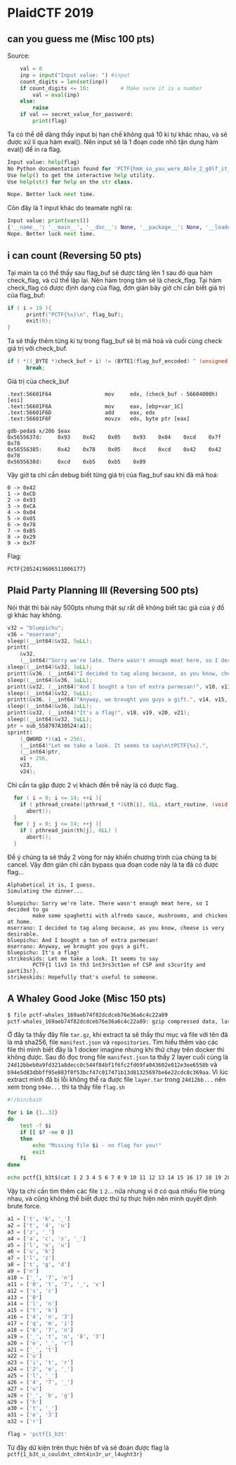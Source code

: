 # PlaidCTF 2019

## can you guess me (Misc 100 pts)
Source:
```python
    val = 0
    inp = input("Input value: ") #input
    count_digits = len(set(inp))
    if count_digits <= 10:          # Make sure it is a number
        val = eval(inp)
    else:
        raise
    if val == secret_value_for_password:
        print(flag)
```
Ta có thể dễ dàng thấy input bị hạn chế không quá 10 kí tự khác nhau, và sẽ được xử lí qua hàm eval(). Nên input sẽ là 1 đoạn code nhỏ tận dụng hàm eval() để in ra flag.
```python
Input value: help(flag)
No Python documentation found for 'PCTF{hmm_so_you_were_Able_2_g0lf_it_down?_Here_have_a_flag}'.
Use help() to get the interactive help utility.
Use help(str) for help on the str class.

Nope. Better luck next time.
```

Còn đây là 1 input khác do teamate nghĩ ra:
```python
Input value: print(vars())
{'__name__': '__main__', '__doc__': None, '__package__': None, '__loader__': <_frozen_importlib_external.SourceFileLoader object at 0x7fed04e799e8>, '__spec__': None, '__annotations__': {}, '__builtins__': <module 'builtins' (built-in)>, '__file__': '/home/guessme/can-you-guess-me.py', '__cached__': None, 'exit': <built-in function exit>, 'secret_value_for_password': 'not even a number; this is a damn string; and it has all 26 characters of the alphabet; abcdefghijklmnopqrstuvwxyz; lol', 'flag': 'PCTF{hmm_so_you_were_Able_2_g0lf_it_down?_Here_have_a_flag}', 'exec': <function exec at 0x7fed04dc2158>, 'val': 0, 'inp': 'print(vars())', 'count_digits': 10}
Nope. Better luck next time.
```

## i can count (Reversing 50 pts)
Tại main ta có thể thấy sau flag_buf sẽ được tăng lên 1 sau đó qua hàm check_flag, và cứ thế lặp lại. Nên hàm trọng tâm sẽ là check_flag.
Tại hàm check_flag có được định dạng của flag, đơn giản bây giờ chỉ cần biết giá trị của flag_buf:
```c
if ( i > 19 ){
      printf("PCTF{%s}\n", flag_buf);
      exit(0);
}
```
Ta sẽ thấy thêm từng kí tự trong flag_buf sẽ bị mã hoá và cuối cùng check giá trị với check_buf.
```c
if ( *((_BYTE *)check_buf + i) != (BYTE1(flag_buf_encoded) ^ (unsigned __int8)flag_buf_encoded) )
      break;
```
Giá trị của check_buf
```assembly
.text:56601F64                 mov     edx, (check_buf - 56604000h)[esi]
.text:56601F6A                 mov     eax, [ebp+var_1C]
.text:56601F6D                 add     eax, edx
.text:56601F6F                 movzx   edx, byte ptr [eax]
```
```assembly
gdb-peda$ x/20b $eax
0x5655637d:     0x93    0x42    0x05    0x93    0x04    0xcd    0x7f    0x78
0x56556385:     0x42    0x78    0x05    0xcd    0xcd    0x42    0x42    0x78
0x5655638d:     0xcd    0xb5    0xb5    0x89
```

Vậy giờ ta chỉ cần debug biết từng giá trị của flag_buf sau khi đã mã hoá:
```assembly
0 -> 0x42
1 -> 0xCD
2 -> 0x93
3 -> 0xCA
4 -> 0x04
5 -> 0x05
6 -> 0x78
7 -> 0xB5
8 -> 0x29
9 -> 0x7F
```

Flag:
```
PCTF{2052419606511006177}
```

## Plaid Party Planning III (Reversing 500 pts)
Nói thật thì bài này 500pts nhưng thật sự rất dễ không biết tác giả của ý đồ gì khác hay không.

```c
v32 = "bluepichu";
v36 = "mserrano";
sleep((__int64)&v32, 5uLL);
printt(
    &v32,
    (__int64)"Sorry we're late. There wasn't enough meat here, so I decided to go\n\tmake some spaghetti with alfredo sauce, mushrooms, and chicken at home.", v2, v3, v4, v5, a2);
sleep((__int64)&v32, 1uLL);
printt(&v36, (__int64)"I decided to tag along because, as you know, cheese is very desirable.", v6, v7, v8, v9);
sleep((__int64)&v36, 1uLL);
printt(&v32, (__int64)"And I bought a ton of extra parmesan!", v10, v11, v12, v13);
sleep((__int64)&v32, 5uLL);
printt(&v36, (__int64)"Anyway, we brought you guys a gift.", v14, v15, v16, v17);
sleep((__int64)&v36, 1uLL);
printt(&v32, (__int64)"It's a flag!", v18, v19, v20, v21);
sleep((__int64)&v32, 5uLL);
ptr = sub_558797A30524(a1);
sprintt(
    (_QWORD *)(a1 + 256),
    (__int64)"Let me take a look. It seems to say\n\tPCTF{%s}.",
    (__int64)ptr,
    a1 + 256,
    v23,
    v24);
```
Chỉ cần ta gặp được 2 vị khách đến trễ này là có được flag.
```c
  for ( i = 0; i <= 14; ++i ){
    if ( pthread_create((pthread_t *)&th[i], 0LL, start_routine, (void *)(a1 + 32LL * i)) )
      abort();
  }
  for ( j = 0; j <= 14; ++j ){
    if ( pthread_join(th[j], 0LL) )
      abort();
  }
```
Để ý chúng ta sẽ thấy 2 vòng for này khiến chương trình của chúng ta bị cancel. Vậy đơn giản chỉ cần bypass qua đoạn code này là ta đã có được flag...
```
Alphabetical it is, I guess.
Simulating the dinner...

bluepichu: Sorry we're late. There wasn't enough meat here, so I decided to go
        make some spaghetti with alfredo sauce, mushrooms, and chicken at home.
mserrano: I decided to tag along because, as you know, cheese is very desirable.
bluepichu: And I bought a ton of extra parmesan!
mserrano: Anyway, we brought you guys a gift.
bluepichu: It's a flag!
strikeskids: Let me take a look. It seems to say
        PCTF{1 l1v3 1n th3 1nt3rs3ct1on of CSP and s3cur1ty and parti3s!}.
strikeskids: Hopefully that's useful to someone.
```

## A Whaley Good Joke (Misc 150 pts)
```sh
$ file pctf-whales_169aeb74f82dcdceb76e36a6c4c22a89 
pctf-whales_169aeb74f82dcdceb76e36a6c4c22a89: gzip compressed data, last modified: Sat Apr 13 21:56:25 2019, from Unix, original size 119234560
```
Ở đây ta thấy đây file `tar.gz`, khi extract ta sẽ thấy thư mục và file với tên đã là mã sha256, file `manifest.json` và `repositories`. Tìm hiểu thêm vào các file thì mình biết đây là 1 docker imagine nhưng khi thử chạy trên docker thì không được.
Sau đó đọc trong file `manifest.json` ta thấy 2 layer cuối cùng là `24d12bbeb0a9fd321a8decc0c544f84bf1f6fc2fd69fa043602e012e3ee6558b` và `b94e5d83dbbff95e883f0f53bcf47c017471b13d81325697be6e22cdc8c369aa`. Vì lúc extract mình đã bị lỗi không thể ra được file `layer.tar` trong `24d12bb...` nên xem trong `b94e...` thì ta thấy file `flag.sh`
```sh
#!/bin/bash

for i in {1..32}
do
    test -f $i
    if [[ $? -ne 0 ]]
    then
        echo "Missing file $i - no flag for you!"
        exit
    fi
done

echo pctf{1_b3t$(cat 1 2 3 4 5 6 7 8 9 10 11 12 13 14 15 16 17 18 19 20 21 22 23 24 25 26 27 28 29 30 31 32)}
```

Vậy ta chỉ cần tìm thêm các file `1` `2`... nữa nhưng vì ở có quá nhiều file trùng nhau, và cũng không thể biết được thứ tự thực hiện nên mình quyết định brute force.
```python
a1 = ['t', 'k', '_']
a2 = ['t', '4', 'u']
a3 = ['z', '_']
a4 = ['a', 'c', 's', '_']
a5 = ['l', 'o', 'u']
a6 = ['u', 'k']
a7 = ['l', 'z']
a8 = ['t', 'g', 'd']
a9 = ['n']
a10 = ['_', '7', 'n']
a11 = ['0', 't', '7', '_', 'v']
a12 = ['s', 'c']
a13 = ['0']
a14 = ['l', 'n']
a15 = ['t', 'k']
a16 = ['4', 'n', '3']
a17 = ['q', 'm', 'i']
a18 = ['6', '7', 'n']
a19 = ['_', 't', 'n', '8', '3']
a20 = ['e', '_', 'r']
a21 = ['_', 't']
a22 = ['u']
a23 = ['i', 't', 'r']
a24 = ['2', 'e', '_']
a25 = ['l', '_']
a26 = ['4', '7', '_']
a27 = ['u']
a28 = ['_', 'b', 'g']
a29 = ['h']
a30 = ['t', '_']
a31 = ['e', '3']
a32 = ['r']

flag = 'pctf{1_b3t'
```
Từ đây dữ kiện trên thực hiện bf và sẽ đoán được flag là `pctf{1_b3t_u_couldnt_c0nt4in3r_ur_l4ught3r}`
